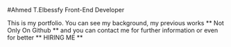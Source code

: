 #Ahmed T.Elbessfy Front-End Developer

This is my portfolio. You can see my background, my previous works ** Not Only On Github ** and you can contact me for further information or even for better ** HIRING ME **